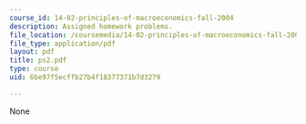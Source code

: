 ```yaml
---
course_id: 14-02-principles-of-macroeconomics-fall-2004
description: Assigned homework problems.
file_location: /coursemedia/14-02-principles-of-macroeconomics-fall-2004/6be97f5ecffb27b4f18377371b7d3279_ps2.pdf
file_type: application/pdf
layout: pdf
title: ps2.pdf
type: course
uid: 6be97f5ecffb27b4f18377371b7d3279

---
```

None